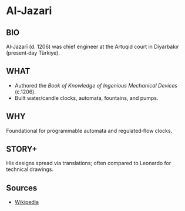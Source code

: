 # Al-Jazari

## BIO
Al‑Jazarī (d. 1206) was chief engineer at the Artuqid court in Diyarbakır (present‑day Türkiye).

## WHAT
- Authored the *Book of Knowledge of Ingenious Mechanical Devices* (c.1206).
- Built water/candle clocks, automata, fountains, and pumps.

## WHY
Foundational for programmable automata and regulated‑flow clocks.

## STORY+
His designs spread via translations; often compared to Leonardo for technical drawings.

## Sources

- [Wikipedia](https://en.wikipedia.org/wiki/Ismail_al-Jazari)
